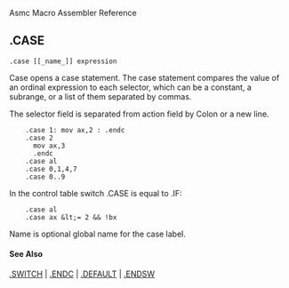 Asmc Macro Assembler Reference

## .CASE

    .case [[_name_]] expression

Case opens a case statement. The case statement compares the value of an ordinal expression to each selector, which can be a constant, a subrange, or a list of them separated by commas.

The selector field is separated from action field by Colon or a new line.

```
    .case 1: mov ax,2 : .endc
    .case 2
	  mov ax,3
	  .endc
    .case al
    .case 0,1,4,7
    .case 0..9
```

In the control table switch .CASE is equal to .IF:

```
    .case al
    .case ax &lt;= 2 && !bx
```

Name is optional global name for the case label.

#### See Also

[.SWITCH](dot-switch.md) | [.ENDC](dot-endc.md) | [.DEFAULT](dot-default.md) | [.ENDSW](dot-endsw.md)